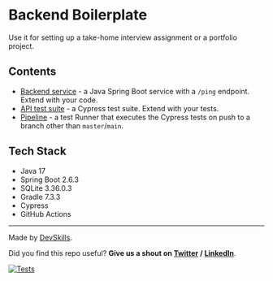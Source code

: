 # Backend Boilerplate

Use it for setting up a take-home interview assignment or a portfolio project.

## Contents

- [Backend service](https://github.com/DevSkillsHQ/backend-boilerplate-java-springboot/tree/main/app) - a Java Spring Boot service with a `/ping` endpoint. Extend with your code.
- [API test suite](https://github.com/DevSkillsHQ/backend-boilerplate-java-springboot/blob/main/cypress/integration/backend.spec.js) - a Cypress test suite. Extend with your tests.
- [Pipeline](https://github.com/DevSkillsHQ/backend-boilerplate-java-springboot/blob/main/.github/workflows/tests.yml) - a test Runner that executes the Cypress tests on push to a branch other than `master`/`main`.

## Tech Stack

- Java 17
- Spring Boot 2.6.3
- SQLite 3.36.0.3
- Gradle 7.3.3
- Cypress
- GitHub Actions


---

Made by [DevSkills](https://devskills.co). 

Did you find this repo useful? **Give us a shout on [Twitter](https://twitter.com/DevSkillsHQ) / [LinkedIn](https://www.linkedin.com/company/devskills)**.


[![Tests](https://github.com/GreenGard/backend-boilerplate-java-springboot_/actions/workflows/tests.yml/badge.svg)](https://github.com/GreenGard/backend-boilerplate-java-springboot_/actions/workflows/tests.yml)
